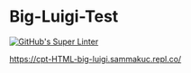 # Big-Luigi-Test
[![GitHub's Super Linter](https://github.com/ICS20-Programming-SamMakuc/Big-Luigi-Test/workflows/GitHub's%20Super%20Linter/badge.svg)](https://github.com/ICS20-Programming-SamMakuc/Big-Luigi-Test/actions)

https://cpt-HTML-big-luigi.sammakuc.repl.co/
